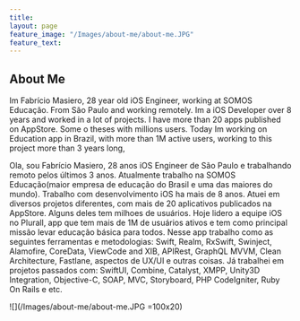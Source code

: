 ```yaml
---
title: 
layout: page
feature_image: "/Images/about-me/about-me.JPG"
feature_text: 
---
```


## About Me ##


Im Fabrício Masiero, 28 year old iOS Engineer, working at SOMOS Educação. From São Paulo and working remotely.
Im a iOS Developer over 8 years and worked in a lot of projects. I have more than 20 apps published on AppStore. Some o theses with millions users. Today Im working on Education app in Brazil, with more than 1M active users, working to this project more than 3 years long,


Ola, sou Fabrício Masiero, 28 anos iOS Engineer de São Paulo e trabalhando remoto pelos últimos 3 anos. Atualmente trabalho na SOMOS Educação(maior empresa de educação do Brasil e uma das maiores do mundo).
Trabalho com desenvolvimento iOS ha mais de 8 anos. Atuei em diversos projetos diferentes, com mais de 20 aplicativos publicados na AppStore. Alguns deles tem milhoes de usuários. Hoje lidero a equipe iOS no Plurall, app que tem mais de 1M de usuários ativos e tem como principal missão levar educação básica para todos. Nesse app trabalho como as seguintes ferramentas e metodologias: Swift, Realm, RxSwift, Swinject, Alamofire, CoreData, ViewCode and XIB, APIRest, GraphQL MVVM, Clean Architecture, Fastlane, aspectos de UX/UI e outras coisas.
Já trabalhei em projetos passados com: SwiftUI, Combine, Catalyst, XMPP, Unity3D Integration, Objective-C, SOAP, MVC, Storyboard, PHP CodeIgniter, Ruby On Rails e etc.


![](/Images/about-me/about-me.JPG =100x20)


